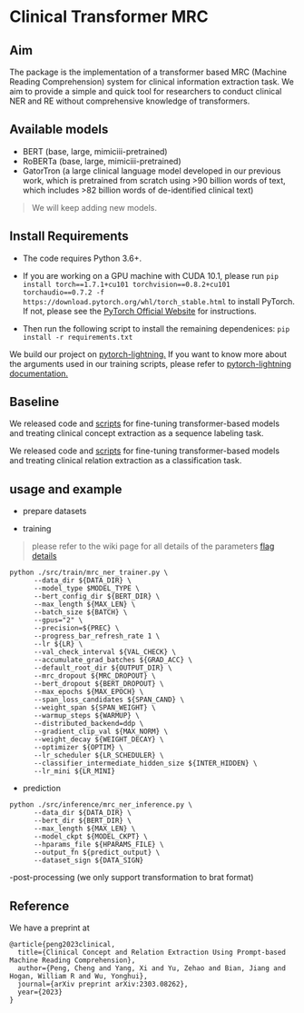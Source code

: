 # Clinical Transformer MRC

## Aim
The package is the implementation of a transformer based MRC (Machine Reading Comprehension) system for clinical information extraction task. We aim to provide a simple and quick tool for researchers to conduct clinical NER and RE without comprehensive knowledge of transformers. 

## Available models
- BERT (base, large, mimiciii-pretrained)
- RoBERTa (base, large, mimiciii-pretrained)
- GatorTron (a large clinical language model developed in our previous work, which is pretrained from scratch using >90 billion words of text, which includes >82 billion words of de-identified clinical text)
> We will keep adding new models.

## Install Requirements

* The code requires Python 3.6+.

* If you are working on a GPU machine with CUDA 10.1, please run `pip install torch==1.7.1+cu101 torchvision==0.8.2+cu101 torchaudio==0.7.2 -f https://download.pytorch.org/whl/torch_stable.html` to install PyTorch. If not, please see the [PyTorch Official Website](https://pytorch.org/) for instructions.

* Then run the following script to install the remaining dependenices: `pip install -r requirements.txt`

We build our project on [pytorch-lightning.](https://github.com/PyTorchLightning/pytorch-lightning)
If you want to know more about the arguments used in our training scripts, please 
refer to [pytorch-lightning documentation.](https://pytorch-lightning.readthedocs.io/en/latest/)

## Baseline

We released code and [scripts](https://github.com/uf-hobi-informatics-lab/ClinicalTransformerNER) for fine-tuning transformer-based models and treating clinical concept extraction as a sequence labeling task. <br>

We released code and [scripts](https://github.com/uf-hobi-informatics-lab/ClinicalTransformerRelationExtraction) for fine-tuning transformer-based models and treating clinical relation extraction as a classification task. <br>

## usage and example
- prepare datasets

- training
> please refer to the wiki page for all details of the parameters
> [flag details](https://github.com/uf-hobi-informatics-lab/ClinicalTransformerRelationExtraction/wiki/all-parameters)

```shell script
python ./src/train/mrc_ner_trainer.py \
      --data_dir ${DATA_DIR} \
      --model_type $MODEL_TYPE \
      --bert_config_dir ${BERT_DIR} \
      --max_length ${MAX_LEN} \
      --batch_size ${BATCH} \
      --gpus="2" \
      --precision=${PREC} \
      --progress_bar_refresh_rate 1 \
      --lr ${LR} \
      --val_check_interval ${VAL_CHECK} \
      --accumulate_grad_batches ${GRAD_ACC} \
      --default_root_dir ${OUTPUT_DIR} \
      --mrc_dropout ${MRC_DROPOUT} \
      --bert_dropout ${BERT_DROPOUT} \
      --max_epochs ${MAX_EPOCH} \
      --span_loss_candidates ${SPAN_CAND} \
      --weight_span ${SPAN_WEIGHT} \
      --warmup_steps ${WARMUP} \
      --distributed_backend=ddp \
      --gradient_clip_val ${MAX_NORM} \
      --weight_decay ${WEIGHT_DECAY} \
      --optimizer ${OPTIM} \
      --lr_scheduler ${LR_SCHEDULER} \
      --classifier_intermediate_hidden_size ${INTER_HIDDEN} \
      --lr_mini ${LR_MINI}
```

- prediction
```shell script
python ./src/inference/mrc_ner_inference.py \
      --data_dir ${DATA_DIR} \
      --bert_dir ${BERT_DIR} \
      --max_length ${MAX_LEN} \
      --model_ckpt ${MODEL_CKPT} \
      --hparams_file ${HPARAMS_FILE} \
      --output_fn ${predict_output} \
      --dataset_sign ${DATA_SIGN}

```

-post-processing (we only support transformation to brat format)

## Reference
We have a preprint at
```
@article{peng2023clinical,
  title={Clinical Concept and Relation Extraction Using Prompt-based Machine Reading Comprehension},
  author={Peng, Cheng and Yang, Xi and Yu, Zehao and Bian, Jiang and Hogan, William R and Wu, Yonghui},
  journal={arXiv preprint arXiv:2303.08262},
  year={2023}
}
```